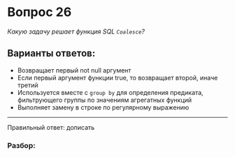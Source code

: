 # Вопрос 26
_Какую задачу решает функция SQL `Coalesce`?_

## Варианты ответов:

- Возвращает первый not null аргумент
- Если первый аргумент функции true, то возвращает второй, иначе третий
- Используется вместе с `group by` для определения предиката, фильтрующего группы по значениям агрегатных функций
- Выполняет замену в строке по регулярному выражению

___

Правильный ответ: дописать

### Разбор: